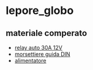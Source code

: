 # lepore_globo

## materiale comperato

- [relay auto 30A 12V](https://www.amazon.it/gp/product/B07TWCBTSM/ref=ppx_yo_dt_b_asin_title_o00_s00?ie=UTF8&psc=1)
- [morsettiere guida DIN](https://www.amazon.it/gp/product/B099DG8CY8/ref=ppx_yo_dt_b_asin_title_o02_s00?ie=UTF8&psc=1)
- [alimentatore](https://www.amazon.it/gp/product/B07BLR16PB/ref=ppx_yo_dt_b_asin_title_o03_s00?ie=UTF8&psc=1)
